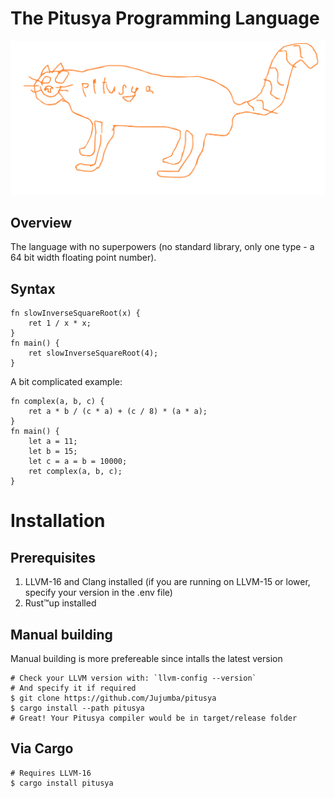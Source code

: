 # The Pitusya Programming Language

<p align="center">
  <img src="dont-readme/PITUSYA.svg" alt="(=^･ω･^=)"/>
</p>


## Overview
The language with no superpowers (no standard library, only one type - a 64 bit width floating point number).

## Syntax
```pitusya
fn slowInverseSquareRoot(x) {
    ret 1 / x * x;
}
fn main() {
    ret slowInverseSquareRoot(4);
}
```

A bit complicated example:
```pitusya
fn complex(a, b, c) {
    ret a * b / (c * a) + (c / 8) * (a * a);
}
fn main() {
    let a = 11;
    let b = 15;
    let c = a = b = 10000;
    ret complex(a, b, c);
}
```

# Installation
## Prerequisites 
1) LLVM-16 and Clang installed (if you are running on LLVM-15 or lower, specify your version in the .env file)
2) Rust™up installed

## Manual building
Manual building is more prefereable since intalls the latest version
```shell
# Check your LLVM version with: `llvm-config --version`
# And specify it if required
$ git clone https://github.com/Jujumba/pitusya
$ cargo install --path pitusya
# Great! Your Pitusya compiler would be in target/release folder
```

## Via Cargo
```shell
# Requires LLVM-16
$ cargo install pitusya
```